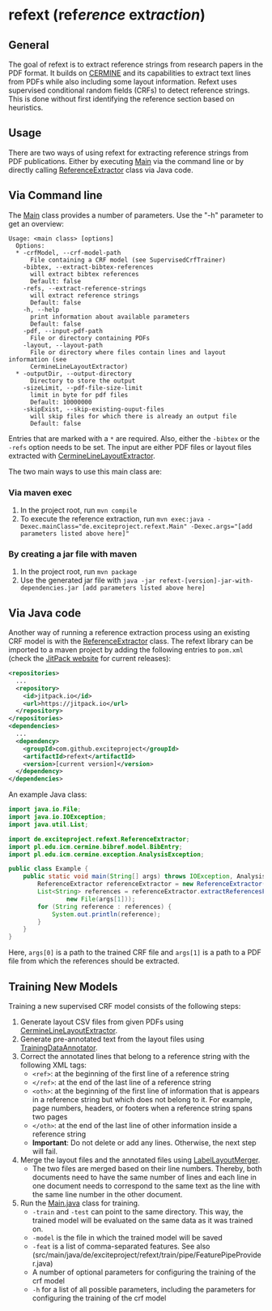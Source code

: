 # refext (ref*erence* ext*raction*)

## General
The goal of refext is to extract reference strings from research papers in the PDF format. It builds on [CERMINE](https://github.com/CeON/CERMINE) and its capabilities to extract text lines from PDFs while also including some layout information. Refext uses supervised conditional random fields (CRFs) to detect reference strings. This is done without first identifying the reference section based on heuristics.

## Usage
There are two ways of using refext for extracting reference strings from PDF publications. Either by executing [Main](src/main/java/de/exciteproject/refext/Main.java) via the command line or by directly calling [ReferenceExtractor](src/main/java/de/exciteproject/refext/ReferenceExtractor.java) class via Java code.

## Via Command line

The [Main](src/main/java/de/exciteproject/refext/Main.java) class provides a number of parameters. Use the "-h" parameter to get an overview:

    Usage: <main class> [options]
      Options:
      * -crfModel, --crf-model-path
          File containing a CRF model (see SupervisedCrfTrainer)
        -bibtex, --extract-bibtex-references
          will extract bibtex references
          Default: false
        -refs, --extract-reference-strings
          will extract reference strings
          Default: false
        -h, --help
          print information about available parameters
          Default: false
        -pdf, --input-pdf-path
          File or directory containing PDFs
        -layout, --layout-path
          File or directory where files contain lines and layout information (see
          CermineLineLayoutExtractor)
      * -outputDir, --output-directory
          Directory to store the output
        -sizeLimit, --pdf-file-size-limit
          limit in byte for pdf files
          Default: 10000000
        -skipExist, --skip-existing-ouput-files
          will skip files for which there is already an output file
          Default: false

Entries that are marked with a `*` are required. Also, either the `-bibtex` or the `-refs` option needs to be set. The input are either PDF files or layout files extracted with [CermineLineLayoutExtractor](src/main/java/de/exciteproject/refext/extract/CermineLineLayoutExtractor.java).

The two main ways to use this main class are:

### Via maven exec
1. In the project root, run `mvn compile`
2. To execute the reference extraction, run `mvn exec:java -Dexec.mainClass="de.exciteproject.refext.Main" -Dexec.args="[add parameters listed above here]"`

### By creating a jar file with maven
1. In the project root, run `mvn package`
2. Use the generated jar file with `java -jar refext-[version]-jar-with-dependencies.jar [add parameters listed above here]`

## Via Java code
Another way of running a reference extraction process using an existing CRF model is with the [ReferenceExtractor](src/main/java/de/exciteproject/refext/ReferenceExtractor.java) class. The refext library can be imported to a maven project by adding the following entries to `pom.xml` (check the [JitPack website](https://jitpack.io/#exciteproject/refext) for current releases):

```xml
<repositories>
  ...
  <repository>
    <id>jitpack.io</id>
    <url>https://jitpack.io</url>
  </repository>
</repositories>
<dependencies>
  ...
  <dependency>
    <groupId>com.github.exciteproject</groupId>
    <artifactId>refext</artifactId>
    <version>[current version]</version>
  </dependency>
</dependencies>
```

An example Java class:

```java
import java.io.File;
import java.io.IOException;
import java.util.List;

import de.exciteproject.refext.ReferenceExtractor;
import pl.edu.icm.cermine.bibref.model.BibEntry;
import pl.edu.icm.cermine.exception.AnalysisException;

public class Example {
    public static void main(String[] args) throws IOException, AnalysisException {
        ReferenceExtractor referenceExtractor = new ReferenceExtractor(new File(args[0]));
        List<String> references = referenceExtractor.extractReferencesFromPdf(
                new File(args[1]));
        for (String reference : references) {
            System.out.println(reference);
        }
    }
}
```

Here, `args[0]` is a path to the trained CRF file and `args[1]` is a path to a PDF file from which the references should be extracted.

## Training New Models
Training a new supervised CRF model consists of the following steps:

1. Generate layout CSV files from given PDFs using [CermineLineLayoutExtractor](src/main/java/de/exciteproject/refext/extract/CermineLineLayoutExtractor.java).
2. Generate pre-annotated text from the layout files using [TrainingDataAnnotator](src/main/java/de/exciteproject/refext/train/TrainingDataAnnotator.java).
3. Correct the annotated lines that belong to a reference string with the following XML tags:
    * `<ref>`: at the beginning of the first line of a reference string
    * `</ref>`: at the end of the last line of a reference string
    * `<oth>`: at the beginning of the first line of information that is appears in a reference string but which does not belong to it. For example, page numbers, headers, or footers when a reference string spans two pages
    * `</oth>`: at the end of the last line of other information inside a reference string
    * **Important**: Do not delete or add any lines. Otherwise, the next step will fail.
4. Merge the layout files and the annotated files using [LabelLayoutMerger](src/main/java/de/exciteproject/refext/preproc/LabelLayoutMerger.java).
    * The two files are merged based on their line numbers. Thereby, both documents need to have the same number of lines and each line in one document needs to correspond to the same text as the line with the same line number in the other document.
6. Run the [Main.java](src/main/java/de/exciteproject/refext/train/Main.java) class for training.
	* `-train` and `-test` can point to the same directory. This way, the trained model will be evaluated on the same data as it was trained on.
	* `-model` is the file in which the trained model will be saved
	* `-feat` is a list of comma-separated features. See also (src/main/java/de/exciteproject/refext/train/pipe/FeaturePipeProvider.java)
	* A number of optional parameters for configuring the training of the crf model
	* `-h` for a list of all possible parameters, including the parameters for configuring the training of the crf model
